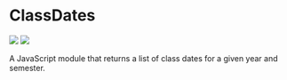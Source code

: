 # ClassDates
![](https://img.shields.io/badge/Javascript-97ca00?style=for-the-badge&logo=javascript&logoColor=white)
![](https://img.shields.io/badge/JSON-3776AB?style=for-the-badge&logo=json&logoColor=white)

A JavaScript module that returns a list of class dates for a given year and semester.
